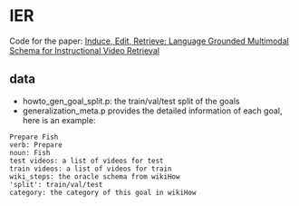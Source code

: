 # IER
Code for the paper: [Induce, Edit, Retrieve: Language Grounded Multimodal Schema for Instructional Video Retrieval](https://arxiv.org/pdf/2111.09276.pdf)

## data
* howto_gen_goal_split.p: the train/val/test split of the goals
* generalization_meta.p provides the detailed information of each goal, here is an example:
```
Prepare Fish
verb: Prepare
noun: Fish
test videos: a list of videos for test
train videos: a list of videos for train
wiki_steps: the oracle schema from wikiHow
'split': train/val/test
category: the category of this goal in wikiHow
```